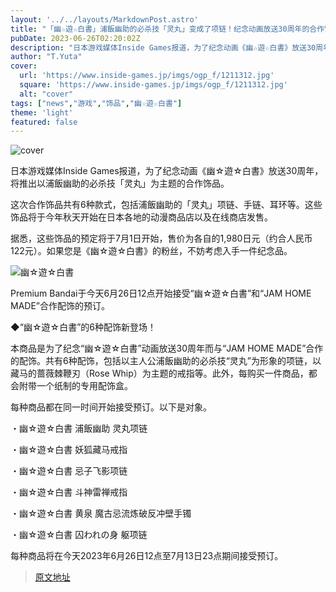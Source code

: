 ```yaml
---
layout: '../../layouts/MarkdownPost.astro'
title: "「幽☆遊☆白書」浦飯幽助的必杀技「灵丸」变成了项链！纪念动画放送30周年的合作饰品共有6种款式"
pubDate: 2023-06-26T02:20:02Z
description: "日本游戏媒体Inside Games报道，为了纪念动画《幽☆遊☆白書》放送30周年，将推出以浦飯幽助的必杀技「灵丸」为主题的合作饰品。"
author: "T.Yuta"
cover:
  url: 'https://www.inside-games.jp/imgs/ogp_f/1211312.jpg'
  square: 'https://www.inside-games.jp/imgs/ogp_f/1211312.jpg'
  alt: "cover"
tags: ["news","游戏","饰品","幽☆遊☆白書"]
theme: 'light'
featured: false
---
```


![cover](https://www.inside-games.jp/imgs/ogp_f/1211312.jpg)

日本游戏媒体Inside Games报道，为了纪念动画《幽☆遊☆白書》放送30周年，将推出以浦飯幽助的必杀技「灵丸」为主题的合作饰品。

这次合作饰品共有6种款式，包括浦飯幽助的「灵丸」项链、手链、耳环等。这些饰品将于今年秋天开始在日本各地的动漫商品店以及在线商店发售。

据悉，这些饰品的预定将于7月1日开始，售价为各自的1,980日元（约合人民币122元）。如果您是《幽☆遊☆白書》的粉丝，不妨考虑入手一件纪念品。

![幽☆遊☆白書](https://www.inside-games.jp/imgs/zoom/1211312.jpg)

Premium Bandai于今天6月26日12点开始接受“幽☆遊☆白書”和“JAM HOME MADE”合作配饰的预订。

◆“幽☆遊☆白書”的6种配饰新登场！

本商品是为了纪念“幽☆遊☆白書”动画放送30周年而与“JAM HOME MADE”合作的配饰。共有6种配饰，包括以主人公浦飯幽助的必杀技“灵丸”为形象的项链，以藏马的蔷薇棘鞭刃（Rose Whip）为主题的戒指等。此外，每购买一件商品，都会附带一个纸制的专用配饰盒。

每种商品都在同一时间开始接受预订。以下是对象。

・幽☆遊☆白書 浦飯幽助 灵丸项链

・幽☆遊☆白書 妖狐藏马戒指

・幽☆遊☆白書 忌子飞影项链

・幽☆遊☆白書 斗神雷禅戒指

・幽☆遊☆白書 黄泉 魔古忌流炼破反冲壁手镯

・幽☆遊☆白書 囚われの身 躯项链

每种商品将在今天2023年6月26日12点至7月13日23点期间接受预订。

>[原文地址](https://www.inside-games.jp/article/2023/06/26/146808.html)  